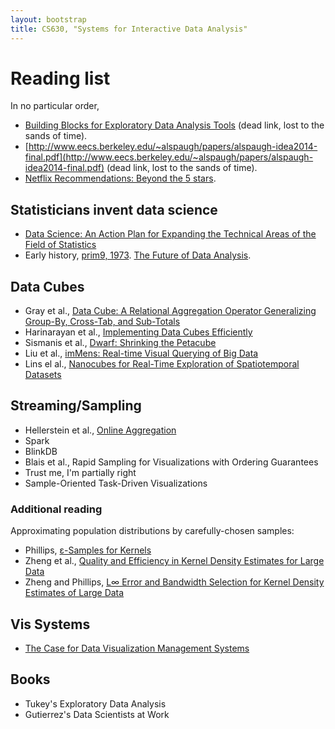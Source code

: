 ```yaml
---
layout: bootstrap
title: CS630, "Systems for Interactive Data Analysis"
---
```


# Reading list

In no particular order,

* [Building Blocks for Exploratory Data Analysis Tools](http://www.eecs.berkeley.edu/~alspaugh/papers/lsa_idea_2013.pdf) (dead link, lost to the sands of time).
* [http://www.eecs.berkeley.edu/~alspaugh/papers/alspaugh-idea2014-final.pdf](http://www.eecs.berkeley.edu/~alspaugh/papers/alspaugh-idea2014-final.pdf) (dead link, lost to the sands of time).
* [Netflix Recommendations: Beyond the 5 stars](http://techblog.netflix.com/2012/04/netflix-recommendations-beyond-5-stars.html).


## Statisticians invent data science

* [Data Science: An Action Plan for Expanding the
Technical Areas of the Field of Statistics](https://www.jstor.org/stable/1403527)
* Early history,
[prim9, 1973](http://stat-graphics.org/movies/prim9.html). [The Future of Data Analysis](http://web.stanford.edu/~gavish/documents/Tukey_the_future_of_data_analysis.pdf).

## Data Cubes

* Gray et al., [Data Cube: A Relational Aggregation Operator Generalizing Group-By, Cross-Tab, and Sub-Totals](http://cs.stanford.edu/people/chrismre/cs345/rl/olap.pdf)
* Harinarayan et al., [Implementing Data Cubes Efficiently](http://web.eecs.umich.edu/~jag/eecs584/papers/implementing_data_cube.pdf)
* Sismanis et al., [Dwarf: Shrinking the Petacube](http://www.cs.umd.edu/~nick/projects/Dwarf.pdf)
* Liu et al., [imMens: Real-time Visual Querying of Big Data](http://vis.stanford.edu/files/2013-imMens-EuroVis.pdf)
* Lins el al., [Nanocubes for Real-Time Exploration of Spatiotemporal Datasets](http://nanocubes.net/assets/pdf/nanocubes_paper.pdf)

## Streaming/Sampling

* Hellerstein et al., [Online Aggregation](http://www-cs-students.stanford.edu/~adityagp/courses/cs598/papers/online-aggregation.pdf)
* Spark
* BlinkDB
* Blais et al., Rapid Sampling for Visualizations with Ordering Guarantees
* Trust me, I'm partially right
* Sample-Oriented Task-Driven Visualizations

### Additional reading

Approximating population distributions by carefully-chosen samples:

* Phillips, [ε-Samples for Kernels](https://www.cs.utah.edu/~jeffp/papers/kernel-sample.pdf)
* Zheng et al., [Quality and Efficiency in Kernel Density Estimates for Large Data](https://www.cs.utah.edu/~jeffp/papers/kde-big.pdf)
* Zheng and Phillips, [L∞ Error and Bandwidth Selection for Kernel Density Estimates of Large Data](https://www.cs.utah.edu/~jeffp/papers/Kinf-KDD2015.pdf)

## Vis Systems

* [The Case for Data Visualization Management Systems](http://db.csail.mit.edu/pubs/p903-wu.pdf)

## Books

* Tukey's Exploratory Data Analysis
* Gutierrez's Data Scientists at Work




